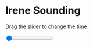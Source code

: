 <h1>Irene Sounding</h1>
<p>Drag the slider to change the time</p>

<div class="slidecontainer">
<input oninput='setImage(this)' class="slider" type="range" min="0" max="4" value="0" step="1" />
<img id='img'/>
</div>

<script>
var img = document.getElementById('img');
var img_array = ['/assets/images/skwt/skd_irn_wrfout_d01_2020-07-31_12:00:00.png',
'/assets/images/skwt/skd_irn_wrfout_d01_2020-07-31_18:00:00.png',
'/assets/images/skwt/skd_irn_wrfout_d01_2020-08-01_00:00:00.png',
'/assets/images/skwt/skd_irn_wrfout_d01_2020-08-01_06:00:00.png',];
function setImage(obj)
{
        var value = obj.value;
        img.src = img_array[value];

}
</script>
